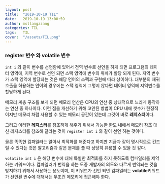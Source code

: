```yaml
---
layout: post
title:  "2019-10-19 TIL"
date:   2019-10-19 13:00:59
author: mollangzzang
categories: TIL
tags:	TIL 
cover:  "/assets/TIL.png"
---
```


### register 변수 와 volatile 변수

`int i` 와 같이 변수를 선언함에 있어서 전역 변수로 선언을 하게 되면 프로그램의 데이터 영역에, 지역 변수로 선언 되면 스택 영역에 변수의 위치가 할당 되게 된다. 지역 변수가 스택 영역에 할당되는 것은 해당 언어의 스펙과 구현에 따라 상이하다. 대부분의 재귀 호출을 허용하는 언어의 경우에는 스택 영역에 그렇지 않다면 데이터 영역에 지역변수를 할당하게 된다.

메모리 계층 구조를 보게 되면 메모리 연산은 CPU의 연산 중 상대적으로 느리게 동작하는 연산 중 하나이다. 이런 점을 개선하기 위해 고안된 방법이 CPU 내에 갯수가 한정적이지만 메모리 처럼 사용할 수 있는 메모리 공간이 있는데 그것이 바로 **레지스터**이다.

그리고 이러한 **레지스터**를 참조하게 해주기 위해서 가능한 한도 내에서 메모리 참조 대신 레지스터를 참조해 달라는 것이 `register int i` 와 같이 선언 하는 것이다.

물론 똑똑한 컴파일러는 알아서 최적화를 해준다고 하지만 지금과 같이 명시적으로 건드릴 수 있다는 것은 알고리즘과 같은 문제를 풀 때 상당히 유용할 수 있을 것 같다.

`volatile int i` 은 해당 변수에 대해 특별한 최적화를 하지 못하도록 컴파일러를 제약하는 키워드이다. 컴파일러가 번역을 하는 도중 개발자의 의도와 다르게 번역되는 것을 방지하기 위해서 사용하는 용도이며, 이 키워드가 선언 되면 컴파일러는 **volatile**키워드가 선언된 변수에 대해서는 무조건 메모리에 접근해야 한다.